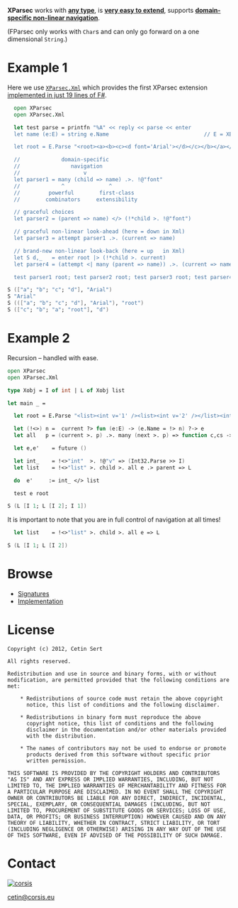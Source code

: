 **XParsec** works with **[any type](https://github.com/corsis/XParsec/blob/9d0b8c0b96c4e1796e7f04e536629ae96c423352/XParsec.fsi#L26)**, is **[very easy to extend](https://github.com/corsis/XParsec/blob/9d0b8c0b96c4e1796e7f04e536629ae96c423352/XParsec.fs#L102)**, supports **[domain-specific non-linear navigation](https://github.com/corsis/XParsec/blob/9d0b8c0b96c4e1796e7f04e536629ae96c423352/XParsec.fsi#L88)**.

(FParsec only works with `Char`s and can only go forward on a one dimensional `String`.)

# Example 1

Here we use [`XParsec.Xml`](https://github.com/corsis/XParsec/blob/9d0b8c0b96c4e1796e7f04e536629ae96c423352/XParsec.fsi#L61) which provides the first XParsec extension [implemented in just 19 lines of F#](https://github.com/corsis/XParsec/blob/9d0b8c0b96c4e1796e7f04e536629ae96c423352/XParsec.fs#L102).

```fsharp
  open XParsec
  open XParsec.Xml

  let test parse = printfn "%A" << reply << parse << enter
  let name (e:E) = string e.Name                              // E = XElement

  let root = E.Parse "<root><a><b><c><d font='Arial'></d></c></b></a></root>"

  //             domain-specific
  //                navigation
  //                    v
  let parser1 = many (child => name) .>. !@"font"
  //             ^              ^
  //         powerful        first-class
  //        combinators     extensibility

  // graceful choices
  let parser2 = (parent => name) </> (!*child >. !@"font")

  // graceful non-linear look-ahead (here = down in Xml)
  let parser3 = attempt parser1 .>. (current => name)

  // brand-new non-linear look-back (here = up   in Xml)
  let S d,_   = enter root |> (!*child >. current)
  let parser4 = (attempt <| many (parent => name)) .>. (current => name)

  test parser1 root; test parser2 root; test parser3 root; test parser4 d
```
```fsharp
S (["a"; "b"; "c"; "d"], "Arial")
S "Arial"
S ((["a"; "b"; "c"; "d"], "Arial"), "root")
S (["c"; "b"; "a"; "root"], "d")
```

# Example 2

Recursion &ndash; handled with ease.

```fsharp
open XParsec
open XParsec.Xml

type Xobj = I of int | L of Xobj list

let main _ =

  let root = E.Parse "<list><int v='1' /><list><int v='2' /></list><int v='1' /></list>"

  let (!<>) n =  current ?> fun (e:E) -> (e.Name = !> n) ?-> e
  let all   p = (current >. p) .>. many (next >. p) => function c,cs -> c::cs

  let e,e'    = future ()

  let int_    = !<>"int"  >. !@"v" => (Int32.Parse >> I)
  let list    = !<>"list" >. child >. all e .> parent => L

  do  e'     := int_ </> list

  test e root
```
```fsharp
S (L [I 1; L [I 2]; I 1])
```

It is important to note that you are in full control of navigation at all times!

```fsharp
  let list    = !<>"list" >. child >. all e => L
```
```fsharp
S (L [I 1; L [I 2])
```

# Browse

+ [Signatures](https://github.com/corsis/XParsec/blob/master/XParsec.fsi#slider)
+ [Implementation](https://github.com/corsis/XParsec/blob/master/XParsec.fs#slider)

# License

```
Copyright (c) 2012, Cetin Sert

All rights reserved.

Redistribution and use in source and binary forms, with or without
modification, are permitted provided that the following conditions are
met:

    * Redistributions of source code must retain the above copyright
      notice, this list of conditions and the following disclaimer.

    * Redistributions in binary form must reproduce the above
      copyright notice, this list of conditions and the following
      disclaimer in the documentation and/or other materials provided
      with the distribution.

    * The names of contributors may not be used to endorse or promote
      products derived from this software without specific prior
      written permission. 

THIS SOFTWARE IS PROVIDED BY THE COPYRIGHT HOLDERS AND CONTRIBUTORS
"AS IS" AND ANY EXPRESS OR IMPLIED WARRANTIES, INCLUDING, BUT NOT
LIMITED TO, THE IMPLIED WARRANTIES OF MERCHANTABILITY AND FITNESS FOR
A PARTICULAR PURPOSE ARE DISCLAIMED. IN NO EVENT SHALL THE COPYRIGHT
OWNER OR CONTRIBUTORS BE LIABLE FOR ANY DIRECT, INDIRECT, INCIDENTAL,
SPECIAL, EXEMPLARY, OR CONSEQUENTIAL DAMAGES (INCLUDING, BUT NOT
LIMITED TO, PROCUREMENT OF SUBSTITUTE GOODS OR SERVICES; LOSS OF USE,
DATA, OR PROFITS; OR BUSINESS INTERRUPTION) HOWEVER CAUSED AND ON ANY
THEORY OF LIABILITY, WHETHER IN CONTRACT, STRICT LIABILITY, OR TORT
(INCLUDING NEGLIGENCE OR OTHERWISE) ARISING IN ANY WAY OUT OF THE USE
OF THIS SOFTWARE, EVEN IF ADVISED OF THE POSSIBILITY OF SUCH DAMAGE.
```

# Contact

[![corsis]](https://github.com/corsis/)

[cetin@corsis.eu](mailto:fusion@corsis.eu)

[corsis]: http://portfusion.sourceforge.net/i/l100.png "Corsis Research"